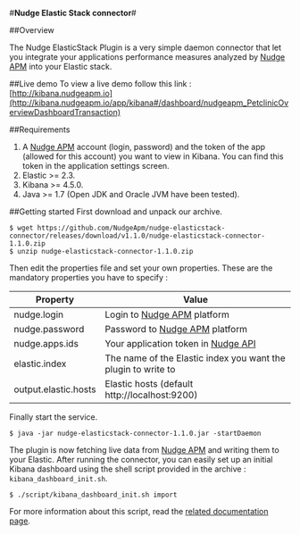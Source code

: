 
#**Nudge Elastic Stack connector**#

##Overview

The Nudge ElasticStack Plugin is a very simple daemon connector that let you integrate your applications performance measures analyzed by [Nudge APM](https://www.nudge-apm.com/) into your Elastic stack.

##Live demo
To view a live demo follow this link :
[http://kibana.nudgeapm.io](http://kibana.nudgeapm.io/app/kibana#/dashboard/nudgeapm_PetclinicOverviewDashboardTransaction)

##Requirements
1. A [Nudge APM](https://www.nudge-apm.com/) account (login, password) and the token of the app (allowed for this account) you want to view in Kibana. You can find this token in the application settings screen.
2. Elastic >= 2.3.
3. Kibana >= 4.5.0.
4. Java >= 1.7 (Open JDK and Oracle JVM have been tested).

##Getting started
First download and unpack our archive.

```
$ wget https://github.com/NudgeApm/nudge-elasticstack-connector/releases/download/v1.1.0/nudge-elasticstack-connector-1.1.0.zip
$ unzip nudge-elasticstack-connector-1.1.0.zip
```

Then edit the properties file and set your own properties.
These are the mandatory properties you have to specify :


| Property       | Value                                                       |
|----------------|-------------------------------------------------------------|
|nudge.login   |Login to [Nudge APM](https://www.nudge-apm.com/) platform                                  |
|nudge.password|Password to [Nudge APM](https://www.nudge-apm.com/) platform                               |
|nudge.apps.ids|Your application token in [Nudge API](https://monitor.nudge-apm.com/api-doc/)                                      |
|elastic.index |The name of the Elastic index you want the plugin to write to|
|output.elastic.hosts|Elastic hosts (default http://localhost:9200)                |

Finally start the service.

```
$ java -jar nudge-elasticstack-connector-1.1.0.jar -startDaemon
```

The plugin is now fetching live data from [Nudge APM](https://www.nudge-apm.com/) and writing them to your Elastic.
After running the connector, you can easily set up an initial Kibana dashboard using the shell script provided in the archive : `kibana_dashboard_init.sh`.

```
$ ./script/kibana_dashboard_init.sh import
```

For more information about this script, read the [related documentation page](https://github.com/NudgeApm/nudge-elasticstack-connector/blob/master/script/kibana_dashboards_init/README.md).

